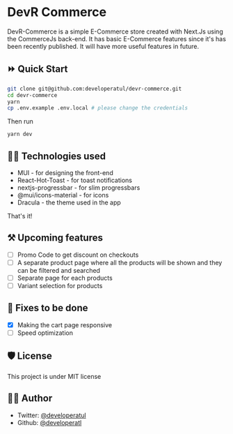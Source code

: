 # DevR Commerce

DevR-Commerce is a simple E-Commerce store created with Next.Js using the CommerceJs back-end. It has basic E-Commerce features since it's has been recently published. It will have more useful features in future.

## ⏩ Quick Start

```bash
git clone git@github.com:developeratul/devr-commerce.git
cd devr-commerce
yarn
cp .env.example .env.local # please change the credentials
```

Then run

```bash
yarn dev
```

## 🧑‍💻 Technologies used

- MUI - for designing the front-end
- React-Hot-Toast - for toast notifications
- nextjs-progressbar - for slim progressbars
- @mui/icons-material - for icons
- Dracula - the theme used in the app

That's it!

## ⚒️ Upcoming features

- [ ] Promo Code to get discount on checkouts
- [ ] A separate product page where all the products will be shown and they can be filtered and searched
- [ ] Separate page for each products
- [ ] Variant selection for products

## 🐛 Fixes to be done

- [x] Making the cart page responsive
- [ ] Speed optimization

## 🛡️ License

This project is under MIT license

## 👨‍💻 Author

- Twitter: [@developeratul](https://twitter.com/developeratul)
- Github: [@developeratl](https://github.com/developeratul)
